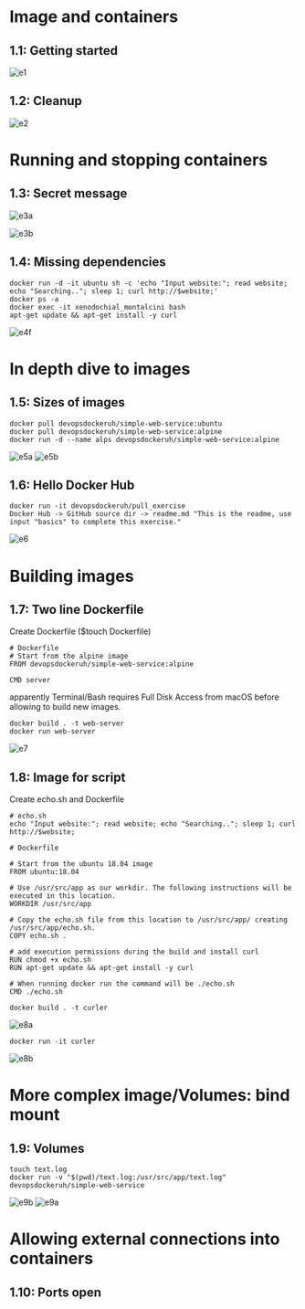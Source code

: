 # Image and containers

## 1.1: Getting started

![e1](https://i.imgur.com/hfpxRAL.png)

## 1.2: Cleanup

![e2](https://i.imgur.com/06gTeDB.png)

# Running and stopping containers

## 1.3: Secret message

![e3a](https://i.imgur.com/mKT75cL.png)

![e3b](https://i.imgur.com/grNdr3X.png)

## 1.4: Missing dependencies

```
docker run -d -it ubuntu sh -c 'echo "Input website:"; read website; echo "Searching.."; sleep 1; curl http://$website;'
docker ps -a 
docker exec -it xenodochial_montalcini bash
apt-get update && apt-get install -y curl
```
![e4f](https://i.imgur.com/VfwQk5o.png)

# In depth dive to images

## 1.5: Sizes of images

```
docker pull devopsdockeruh/simple-web-service:ubuntu
docker pull devopsdockeruh/simple-web-service:alpine
docker run -d --name alps devopsdockeruh/simple-web-service:alpine
```
![e5a](https://i.imgur.com/btIUNGm.png)
![e5b](https://i.imgur.com/T3Zb5qu.png)

## 1.6: Hello Docker Hub

```
docker run -it devopsdockeruh/pull_exercise
Docker Hub -> GitHub source dir -> readme.md "This is the readme, use input "basics" to complete this exercise."
```
![e6](https://i.imgur.com/yNzOop0.png)

# Building images

## 1.7: Two line Dockerfile

Create Dockerfile ($touch Dockerfile)

```
# Dockerfile
# Start from the alpine image 
FROM devopsdockeruh/simple-web-service:alpine

CMD server
```
apparently Terminal/Bash requires Full Disk Access from macOS before allowing to build new images.
```
docker build . -t web-server
docker run web-server
```
![e7](https://i.imgur.com/o2KVfiN.png)

## 1.8: Image for script

Create echo.sh and Dockerfile

```
# echo.sh
echo "Input website:"; read website; echo "Searching.."; sleep 1; curl http://$website;
```
```
# Dockerfile

# Start from the ubuntu 18.04 image
FROM ubuntu:18.04

# Use /usr/src/app as our workdir. The following instructions will be executed in this location.
WORKDIR /usr/src/app

# Copy the echo.sh file from this location to /usr/src/app/ creating /usr/src/app/echo.sh.
COPY echo.sh .

# add execution permissions during the build and install curl
RUN chmod +x echo.sh
RUN apt-get update && apt-get install -y curl

# When running docker run the command will be ./echo.sh
CMD ./echo.sh
```

```
docker build . -t curler
```
![e8a](https://i.imgur.com/UNMWrKK.png)

```
docker run -it curler
```
![e8b](https://i.imgur.com/HCdNwJ6.png)

# More complex image/Volumes: bind mount

## 1.9: Volumes

```
touch text.log
docker run -v "$(pwd)/text.log:/usr/src/app/text.log" devopsdockeruh/simple-web-service
```

![e9b](https://i.imgur.com/QM2NxKD.png)
![e9a](https://i.imgur.com/39tgW70.png)

# Allowing external connections into containers

## 1.10: Ports open
